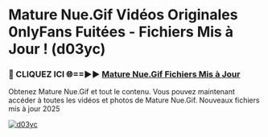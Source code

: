 # Mature Nue.Gif Vidéos Originales 0nlyFans Fuitées - Fichiers Mis à Jour ! (d03yc)

<h3>🔴 CLIQUEZ ICI 🌐==►► <a href="https://tinyurl.com/2pmr4ezf" rel="nofollow">Mature Nue.Gif Fichiers Mis à Jour</a></h3>

Obtenez Mature Nue.Gif et tout le contenu. Vous pouvez maintenant accéder à toutes les vidéos et photos de Mature Nue.Gif. Nouveaux fichiers mis à jour 2025

[![d03yc](https://i.imgur.com/6SNvagu.gif)](https://tinyurl.com/2pmr4ezf)

